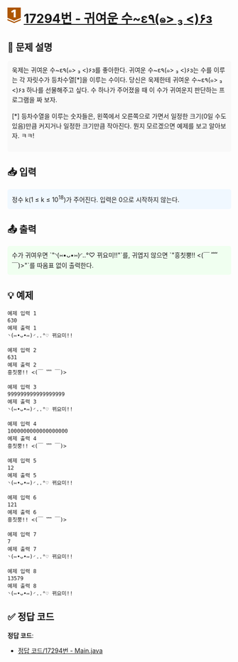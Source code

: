 <!-- ChatGPT를 사용하여 꾸몄습니다 -->
# <img src="https://github.com/GUBBIB/BaekJoonCode/blob/main/Tier_Img/Bronze-1.svg" alt="티어그림" width="30px" height="35px"> [17294번 - 귀여운 수~ε٩(๑> ₃ <)۶з](https://www.acmicpc.net/problem/17294)

<h2>📝 문제 설명</h2>
<div style="background-color: #f9f9f9; padding: 10px; border-radius: 5px; line-height: 1.6;">
욱제는 귀여운 수~ε٩(๑> ₃ <)۶з를 좋아한다. 귀여운 수~ε٩(๑> ₃ <)۶з는 수를 이루는 각 자릿수가 등차수열[*]을 이루는 수이다. 당신은 욱제한테 귀여운 수~ε٩(๑> ₃ <)۶з 하나를 선물해주고 싶다. 수 하나가 주어졌을 때 이 수가 귀여운지 판단하는 프로그램을 짜 보자.

[*] 등차수열을 이루는 숫자들은, 왼쪽에서 오른쪽으로 가면서 일정한 크기(0일 수도 있음)만큼 커지거나 일정한 크기만큼 작아진다. 뭔지 모르겠으면 예제를 보고 알아보자. ㅋㅋ!
</div>

<h2>📥 입력</h2>
<div style="background-color: #f0f8ff; padding: 10px; border-radius: 5px; line-height: 1.6;">
정수 k(1 ≤ k ≤ 10<sup>18</sup>)가 주어진다. 입력은 0으로 시작하지 않는다.
</div>

<h2>📤 출력</h2>
<div style="background-color: #f0fff0; padding: 10px; border-radius: 5px; line-height: 1.6;">
수가 귀여우면 `"◝(⑅•ᴗ•⑅)◜..°♡ 뀌요미!!"`를, 귀엽지 않으면 `"흥칫뿡!! <(￣ ﹌ ￣)>"`를 따옴표 없이 출력한다.
</div>

<h2>💡 예제</h2>

```plaintext
예제 입력 1 
630
예제 출력 1 
◝(⑅•ᴗ•⑅)◜..°♡ 뀌요미!!

예제 입력 2 
631
예제 출력 2 
흥칫뿡!! <(￣ ﹌ ￣)>

예제 입력 3 
999999999999999999
예제 출력 3 
◝(⑅•ᴗ•⑅)◜..°♡ 뀌요미!!

예제 입력 4 
1000000000000000000
예제 출력 4 
흥칫뿡!! <(￣ ﹌ ￣)>

예제 입력 5 
12
예제 출력 5 
◝(⑅•ᴗ•⑅)◜..°♡ 뀌요미!!

예제 입력 6 
121
예제 출력 6 
흥칫뿡!! <(￣ ﹌ ￣)>

예제 입력 7 
7
예제 출력 7 
◝(⑅•ᴗ•⑅)◜..°♡ 뀌요미!!

예제 입력 8 
13579
예제 출력 8 
◝(⑅•ᴗ•⑅)◜..°♡ 뀌요미!!
```

## ✅ 정답 코드
**정답 코드**:
- [정답 코드/17294번 - Main.java](https://github.com/GUBBIB/BaekJoonCode/tree/main/Bronze/17294%EB%B2%88%20-%20%EA%B7%80%EC%97%AC%EC%9A%B4%20%EC%88%98/%EC%A0%95%EB%8B%B5%EC%BD%94%EB%93%9C)